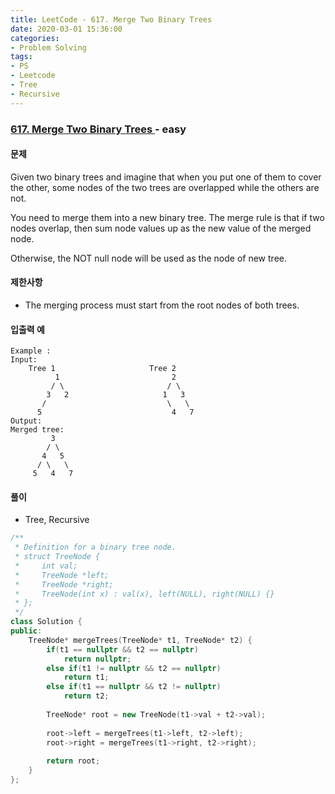 ```yaml
---
title: LeetCode - 617. Merge Two Binary Trees
date: 2020-03-01 15:36:00
categories:
- Problem Solving
tags:
- PS
- Leetcode
- Tree
- Recursive
---
```


### [ 617. Merge Two Binary Trees ](https://leetcode.com/problems/merge-two-binary-trees/) - easy

#### 문제

Given two binary trees and imagine that when you put one of them to cover the other, some nodes of the two trees are overlapped while the others are not.

You need to merge them into a new binary tree. The merge rule is that if two nodes overlap, then sum node values up as the new value of the merged node. 

Otherwise, the NOT null node will be used as the node of new tree.

#### 제한사항

  - The merging process must start from the root nodes of both trees.

#### 입출력 예

```
Example :
Input: 
	Tree 1                     Tree 2                  
          1                         2                             
         / \                       / \                            
        3   2                     1   3                        
       /                           \   \                      
      5                             4   7                  
Output: 
Merged tree:
	     3
	    / \
	   4   5
	  / \   \ 
	 5   4   7
```

#### 풀이
  - Tree, Recursive

```cpp
/**
 * Definition for a binary tree node.
 * struct TreeNode {
 *     int val;
 *     TreeNode *left;
 *     TreeNode *right;
 *     TreeNode(int x) : val(x), left(NULL), right(NULL) {}
 * };
 */
class Solution {
public:
    TreeNode* mergeTrees(TreeNode* t1, TreeNode* t2) {
        if(t1 == nullptr && t2 == nullptr)
            return nullptr;
        else if(t1 != nullptr && t2 == nullptr)
            return t1;
        else if(t1 == nullptr && t2 != nullptr)
            return t2;
            
        TreeNode* root = new TreeNode(t1->val + t2->val);
        
        root->left = mergeTrees(t1->left, t2->left);
        root->right = mergeTrees(t1->right, t2->right);
        
        return root;
    }
};
```
